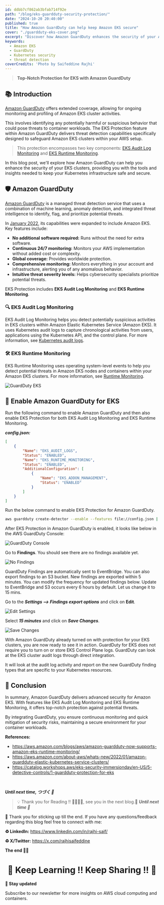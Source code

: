 ```yaml
---
id: ddbb7cf862ab3bfab714f92e
path: "/blog/eks-guardduty-security-protection/"
date: "2024-10-20 20:40:00"
published: true
title: "How Amazon GuardDuty can help keep Amazon EKS secure"
cover: "./guardduty-eks-cover.png"
excerpt: "Discover how Amazon GuardDuty enhances the security of your Amazon EKS environment. Learn about its features, benefits, and best practices for maintaining a secure Kubernetes cluster."
keywords: 
  - Amazon EKS
  - GuardDuty
  - Kubernetes security
  - threat detection
coverCredits: 'Photo by Saifeddine Rajhi'
---
```


> **Top-Notch Protection for EKS with Amazon GuardDuty**

## 📚 Introduction

[Amazon GuardDuty](https://aws.amazon.com/guardduty/) offers extended coverage, allowing for ongoing monitoring and profiling of Amazon EKS cluster activities.

This involves identifying any potentially harmful or suspicious behavior that could pose threats to container workloads. The EKS Protection feature within Amazon GuardDuty delivers threat detection capabilities specifically designed to safeguard Amazon EKS clusters within your AWS setup.

> This protection encompasses two key components: [EKS Audit Log Monitoring](https://aws.amazon.com/about-aws/whats-new/2022/01/amazon-guardduty-elastic-kubernetes-service-clusters/) and [EKS Runtime Monitoring](https://aws.amazon.com/blogs/aws/amazon-guardduty-now-supports-amazon-eks-runtime-monitoring/).

In this blog post, we'll explore how Amazon GuardDuty can help you enhance the security of your EKS clusters, providing you with the tools and insights needed to keep your Kubernetes infrastructure safe and secure.

## 🛡️ Amazon GuardDuty

[Amazon GuardDuty](https://aws.amazon.com/guardduty/) is a managed threat detection service that uses a combination of machine learning, anomaly detection, and integrated threat intelligence to identify, flag, and prioritize potential threats.

In [January 2022](https://aws.amazon.com/about-aws/whats-new/2022/01/amazon-guardduty-elastic-kubernetes-service-clusters/), its capabilities were expanded to include Amazon EKS. Key features include:

- **No additional software required:** Runs without the need for extra software.
- **Continuous 24/7 monitoring:** Monitors your AWS implementation without added cost or complexity.
- **Global coverage:** Provides worldwide protection.
- **Comprehensive monitoring:** Monitors everything in your account and infrastructure, alerting you of any anomalous behavior.
- **Intuitive threat severity levels:** Helps cybersecurity specialists prioritize potential threats.

EKS Protection includes **EKS Audit Log Monitoring** and **EKS Runtime Monitoring**.

### 🔍 EKS Audit Log Monitoring

EKS Audit Log Monitoring helps you detect potentially suspicious activities in EKS clusters within Amazon Elastic Kubernetes Service (Amazon EKS). It uses Kubernetes audit logs to capture chronological activities from users, applications using the Kubernetes API, and the control plane. For more information, see [Kubernetes audit logs](https://docs.aws.amazon.com/guardduty/latest/ug/features-kubernetes-protection.html#guardduty_k8s-audit-logs).

### 🛠️ EKS Runtime Monitoring

EKS Runtime Monitoring uses operating system-level events to help you detect potential threats in Amazon EKS nodes and containers within your Amazon EKS clusters. For more information, see [Runtime Monitoring](https://docs.aws.amazon.com/guardduty/latest/ug/runtime-monitoring.html).

![GuardDuty EKS](./runtime-sec.jpg)

## 🚀 Enable Amazon GuardDuty for EKS

Run the following command to enable Amazon GuardDuty and then also enable EKS Protection for both EKS Audit Log Monitoring and EKS Runtime Monitoring.

**_config.json:_**

```json
[
    {
        "Name": "EKS_AUDIT_LOGS",
        "Status": "ENABLED",
        "Name": "EKS_RUNTIME_MONITORING",
        "Status": "ENABLED",
        "AdditionalConfiguration": [
            {
                "Name": "EKS_ADDON_MANAGEMENT",
                "Status": "ENABLED"
            }
        ]
    }
]
```

Run the below command to enable EKS Protection for Amazon GuardDuty.

```bash
aws guardduty create-detector --enable --features file://config.json | jq -r '.DetectorId'
```

After EKS Protection in Amazon GuardDuty is enabled, it looks like below in the AWS GuardDuty Console:

![GuardDuty Console](./console.png)

Go to **Findings**. You should see there are no findings available yet.

![No Findings](./findings.png)

GuardDuty Findings are automatically sent to EventBridge. You can also export findings to an S3 bucket. New findings are exported within 5 minutes. You can modify the frequency for updated findings below. Update to EventBridge and S3 occurs every 6 hours by default. Let us change it to 15 mins.

Go to the **_Settings --> Findings export options_** and click on **Edit**.

![Edit Settings](./settings.png)

Select **_15 minutes_** and click on **_Save Changes_**.

![Save Changes](./saved.png)

With Amazon GuardDuty already turned on with protection for your EKS clusters, you are now ready to see it in action. GuardDuty for EKS does not require you to turn on or store EKS Control Plane logs. GuardDuty can look at the EKS cluster audit logs through direct integration.

It will look at the audit log activity and report on the new GuardDuty finding types that are specific to your Kubernetes resources.

## 🏁 Conclusion

In summary, Amazon GuardDuty delivers advanced security for Amazon EKS. With features like EKS Audit Log Monitoring and EKS Runtime Monitoring, it offers top-notch protection against potential threats.

By integrating GuardDuty, you ensure continuous monitoring and quick mitigation of security risks, maintaining a secure environment for your container workloads.

**References:**

- https://aws.amazon.com/blogs/aws/amazon-guardduty-now-supports-amazon-eks-runtime-monitoring/
- https://aws.amazon.com/about-aws/whats-new/2022/01/amazon-guardduty-elastic-kubernetes-service-clusters/
- https://catalog.workshops.aws/eks-security-immersionday/en-US/5-detective-controls/1-guardduty-protection-for-eks
  
<br> 

**_Until next time, つづく 🎉_**

> 💡 Thank you for Reading !! 🙌🏻😁📃, see you in the next blog.🤘  _**Until next time 🎉**_

🚀 Thank you for sticking up till the end. If you have any questions/feedback regarding this blog feel free to connect with me:

**♻️ LinkedIn:** https://www.linkedin.com/in/rajhi-saif/

**♻️ X/Twitter:** https://x.com/rajhisaifeddine

**The end ✌🏻**

<h1 align="center">🔰 Keep Learning !! Keep Sharing !! 🔰</h1>

**📅 Stay updated**

Subscribe to our newsletter for more insights on AWS cloud computing and containers.
